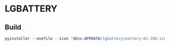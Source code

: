 # LGBATTERY

## Build
```powershell
pyinstaller --onefile --icon "$Env:APPDATA\lgbattery\battery-81-100.ico" lgbattery.py
```
